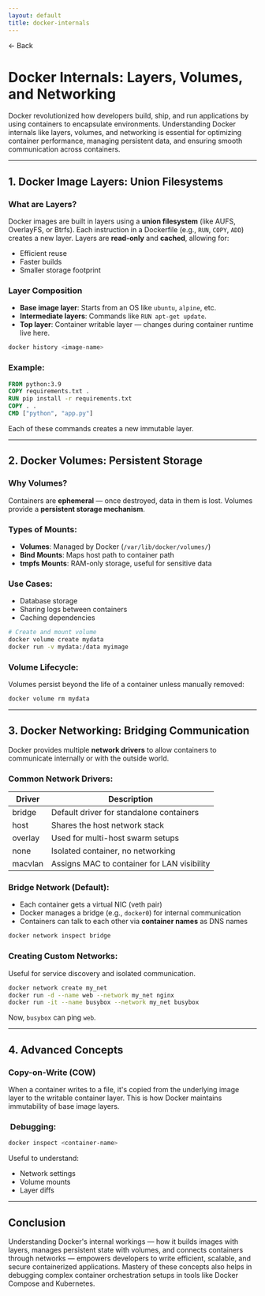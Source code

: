```yaml
---
layout: default
title: docker-internals 
---
```


<a href="https://anish7610.github.io/technical-writeups" style="text-decoration: none;">← Back</a>


# Docker Internals: Layers, Volumes, and Networking

Docker revolutionized how developers build, ship, and run applications by using containers to encapsulate environments. Understanding Docker internals like layers, volumes, and networking is essential for optimizing container performance, managing persistent data, and ensuring smooth communication across containers.

---

## 1. Docker Image Layers: Union Filesystems

###  What are Layers?

Docker images are built in layers using a **union filesystem** (like AUFS, OverlayFS, or Btrfs). Each instruction in a Dockerfile (e.g., `RUN`, `COPY`, `ADD`) creates a new layer. Layers are **read-only** and **cached**, allowing for:

* Efficient reuse
* Faster builds
* Smaller storage footprint

###  Layer Composition

* **Base image layer**: Starts from an OS like `ubuntu`, `alpine`, etc.
* **Intermediate layers**: Commands like `RUN apt-get update`.
* **Top layer**: Container writable layer — changes during container runtime live here.

```bash
docker history <image-name>
```

###  Example:

```Dockerfile
FROM python:3.9
COPY requirements.txt .
RUN pip install -r requirements.txt
COPY . .
CMD ["python", "app.py"]
```

Each of these commands creates a new immutable layer.

---

## 2. Docker Volumes: Persistent Storage

###  Why Volumes?

Containers are **ephemeral** — once destroyed, data in them is lost. Volumes provide a **persistent storage mechanism**.

###  Types of Mounts:

* **Volumes**: Managed by Docker (`/var/lib/docker/volumes/`)
* **Bind Mounts**: Maps host path to container path
* **tmpfs Mounts**: RAM-only storage, useful for sensitive data

###  Use Cases:

* Database storage
* Sharing logs between containers
* Caching dependencies

```bash
# Create and mount volume
docker volume create mydata
docker run -v mydata:/data myimage
```

###  Volume Lifecycle:

Volumes persist beyond the life of a container unless manually removed:

```bash
docker volume rm mydata
```

---

## 3. Docker Networking: Bridging Communication

Docker provides multiple **network drivers** to allow containers to communicate internally or with the outside world.

###  Common Network Drivers:

| Driver  | Description                                 |
| ------- | ------------------------------------------- |
| bridge  | Default driver for standalone containers    |
| host    | Shares the host network stack               |
| overlay | Used for multi-host swarm setups            |
| none    | Isolated container, no networking           |
| macvlan | Assigns MAC to container for LAN visibility |

###  Bridge Network (Default):

* Each container gets a virtual NIC (veth pair)
* Docker manages a bridge (e.g., `docker0`) for internal communication
* Containers can talk to each other via **container names** as DNS names

```bash
docker network inspect bridge
```

###  Creating Custom Networks:

Useful for service discovery and isolated communication.

```bash
docker network create my_net
docker run -d --name web --network my_net nginx
docker run -it --name busybox --network my_net busybox
```

Now, `busybox` can ping `web`.

---

## 4. Advanced Concepts

###  Copy-on-Write (COW)

When a container writes to a file, it's copied from the underlying image layer to the writable container layer. This is how Docker maintains immutability of base image layers.

### ️ Debugging:

```bash
docker inspect <container-name>
```

Useful to understand:

* Network settings
* Volume mounts
* Layer diffs

---

##  Conclusion

Understanding Docker's internal workings — how it builds images with layers, manages persistent state with volumes, and connects containers through networks — empowers developers to write efficient, scalable, and secure containerized applications. Mastery of these concepts also helps in debugging complex container orchestration setups in tools like Docker Compose and Kubernetes.
